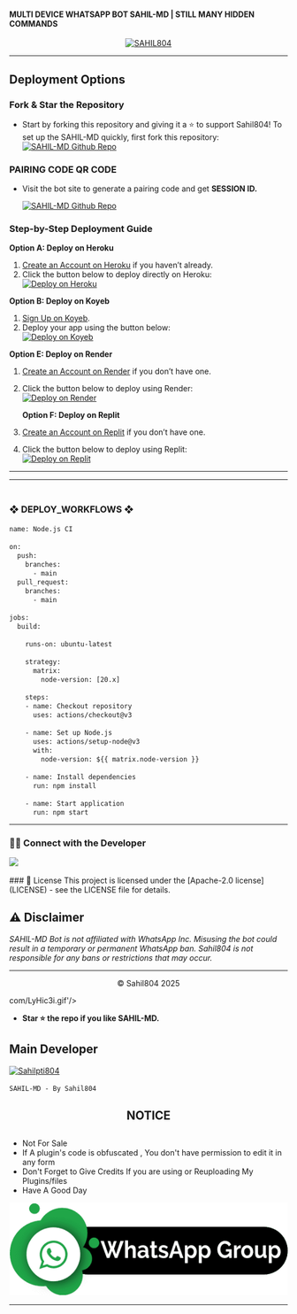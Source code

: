 
#### MULTI DEVICE WHATSAPP BOT SAHIL-MD | STILL MANY HIDDEN COMMANDS

<p align="center">  
  <a href="https://whatsapp.com/channel/0029Vb5xwyVEFeXmKvniPD3s">
    <img alt="SAHIL804" src="https://files.catbox.moe/tsoqqb.jpg">
  </a>
</p>

----

## Deployment Options

### **Fork & Star the Repository**
   - Start by forking this repository and giving it a ⭐ to support Sahil804!
     To set up the SAHIL-MD quickly, first fork this repository:
[![SAHIL-MD Github Repo](https://img.shields.io/badge/Github-Fork%20Repo-red?style=for-the-badge&logo=Github)](https://github.com/Sahilpti804/SAHIL-MD/fork)

### **PAIRING CODE QR CODE**
   - Visit the bot site to generate a pairing code and get **SESSION ID.**

     [![SAHIL-MD Github Repo](https://img.shields.io/badge/Whatsapp-Pair%20Code-green?style=for-the-badge&logo=Whatsapp)](https://tohid-md-pair-06797088617d.herokuapp.com/)


### **Step-by-Step Deployment Guide**

**Option A: Deploy on Heroku**
1. [Create an Account on Heroku](https://signup.heroku.com/) if you haven’t already.
2. Click the button below to deploy directly on Heroku:
   <br>
   <a href='https://dashboard.heroku.com/new?template=https://github.com/Sahilpti804/SAHIL-MD' target="_blank">
      <img alt='Deploy on Heroku' src='https://img.shields.io/badge/-DEPLOY-purple?style=for-the-badge&logo=heroku&logoColor=white'/>
   </a>

**Option B: Deploy on Koyeb**
1. [Sign Up on Koyeb](https://app.koyeb.com/auth/signup).
3. Deploy your app using the button below:
   <br>
   <a href='https://github.com/Sahilpti804/SAHIL-MD' target="_blank">
      <img alt='Deploy on Koyeb' src='https://img.shields.io/badge/-DEPLOY-red?style=for-the-badge&logo=koyeb&logoColor=white'/>
   </a>

**Option E: Deploy on Render**
1. [Create an Account on Render](https://dashboard.render.com/register) if you don’t have one.
2. Click the button below to deploy using Render:
   <br>
   <a href='https://dashboard.render.com' target="_blank">
      <img alt='Deploy on Render' src='https://img.shields.io/badge/-DEPLOY-black?style=for-the-badge&logo=render&logoColor=white'/>
   </a>
   
   **Option F: Deploy on Replit**
1. [Create an Account on Replit](https://repl.it) if you don’t have one.
2. Click the button below to deploy using Replit:
   <br>
   <a href='https://repl.it/github/Sahilpti804/SAHIL-MD' target="_blank">
      <img alt='Deploy on Replit' src='https://img.shields.io/badge/-DEPLOY-orange?style=for-the-badge&logo=replit&logoColor=white'/>
   </a>
   
---

-----------

### <br>   ❖ DEPLOY_WORKFLOWS ❖
```
name: Node.js CI

on:
  push:
    branches:
      - main
  pull_request:
    branches:
      - main

jobs:
  build:

    runs-on: ubuntu-latest

    strategy:
      matrix:
        node-version: [20.x]

    steps:
    - name: Checkout repository
      uses: actions/checkout@v3

    - name: Set up Node.js
      uses: actions/setup-node@v3
      with:
        node-version: ${{ matrix.node-version }}

    - name: Install dependencies
      run: npm install

    - name: Start application
      run: npm start
```

-----------
### 🧑‍💻 Connect with the Developer

  <a href="https://wa.me/message/923496049312">
    <img src="https://img.shields.io/badge/WhatsApp-Click%20Here%20to%20Message%20Me-25D366?style=for-the-badge&logo=whatsapp&logoColor=white">
  </a>
</p>
### 📄 License
This project is licensed under the [Apache-2.0 license](LICENSE) - see the LICENSE file for details.



## ⚠️ Disclaimer

*SAHIL-MD Bot is not affiliated with WhatsApp Inc. Misusing the bot could result in a temporary or permanent WhatsApp ban. Sahil804 is not responsible for any bans or restrictions that may occur.*

---

<p align="center">© Sahil804 2025</p>

  
  
com/LyHic3i.gif'/></a>

- **Star ⭐ the repo if you like SAHIL-MD.**

## Main Developer
<a href="https://github.com/Sahilpti804"><img src="https://github.com/Sahilpti804.png" width="250" height="250" alt="Sahilpti804"/></a>
  
`SAHIL-MD - By Sahil804`


<h2 align="center">  NOTICE
</h2>
   
## 
- Not For Sale
- If A plugin's code is obfuscated , You don't have permission to edit it in any form 
- Don't Forget to Give Credits If you are using or Reuploading My Plugins/files
- Have A Good Day


  
<p align="center">
  
[![JOIN WHATSAPP CHANNEL](https://raw.githubusercontent.com/Neeraj-x0/Neeraj-x0/main/photos/suddidina-join-whatsapp.png)](https://whatsapp.com/channel/0029Vb5xwyVEFeXmKvniPD3s)

--------
